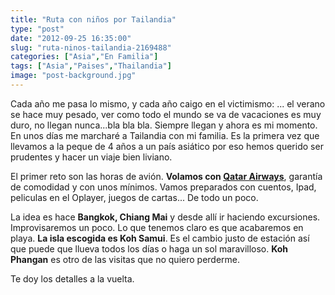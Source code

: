 ```yaml
---
title: "Ruta con niños por Tailandia"
type: "post"
date: "2012-09-25 16:35:00"
slug: "ruta-ninos-tailandia-2169488"
categories: ["Asia","En Familia"]
tags: ["Asia","Paises","Thailandia"]
image: "post-background.jpg"
---
```


 Cada año me pasa lo mismo, y cada año caigo en el victimismo: ... el verano se hace muy pesado, ver como todo el mundo se va de vacaciones es muy duro, no llegan nunca...bla bla bla. Siempre llegan y ahora es mi momento. En unos días me marcharé a Tailandia con mi familia. Es la primera vez que llevamos a la peque de 4 años a un país asiático por eso hemos querido ser prudentes y hacer un viaje bien liviano.

 El primer reto son las horas de avión. **Volamos con [Qatar Airways](http://www.qatarairways.com/es/es/homepage.page)**, garantía de comodidad y con unos mínimos. Vamos preparados con cuentos, Ipad, peliculas en el Oplayer, juegos de cartas... De todo un poco.

 La idea es hace **Bangkok, Chiang Mai** y desde allí ir haciendo excursiones. Improvisaremos un poco. Lo que tenemos claro es que acabaremos en playa. **La isla escogida es Koh Samui**. Es el cambio justo de estación así que puede que llueva todos los días o haga un sol maravilloso. **Koh Phangan** es otro de las visitas que no quiero perderme.

 Te doy los detalles a la vuelta.